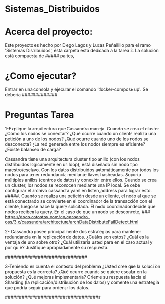 # Sistemas_Distribuidos

# Acerca del proyecto:
Este proyecto es hecho por Diego Lagos y Lucas Peñailillo para el ramo 'Sistemas Distribuidos', ésta carpeta está dedicada a la tarea 3. La solución está compuesta de ##### partes, 

# ¿Como ejecutar?
Entrar en una consola y ejecutar el comando 'docker-compose up'. Se debería #############

# Preguntas Tarea
1-Explique la arquitectura que Cassandra maneja. Cuando se crea el cluster ¿Cómo los nodos se conectan? ¿Qué ocurre cuando un cliente realiza una petición a uno de los nodos? ¿Qué ocurre cuando uno de los nodos se desconecta? ¿La red generada entre los nodos siempre es eficiente? ¿Existe balanceo de carga?

Cassandra tiene una arquitectura cluster tipo anillo (con los nodos distribuidos lógicamente en un loop), está diseñado sin nodo tipo maestro/esclavo. Con los datos distribuidos automáticamente por todos los nodos para tener redundancia mediante llaves hasheadas. Soporta múltiples anillos (centros de datos) y conexión entre ellos.
Cuando se crea un cluster, los nodos se reconocen mediante una IP local. Se debe configurar el archivo cassandra.yaml en listen_address para lograr esto. #####.
Cuando se realiza una petición desde un cliente, el nodo al que se está conectando se convierte en el coordinador de la transacción con el cliente, luego se hace la query solicitada. El nodo coordinador decide que nodos reciben la query.
En el caso de que un nodo se desconecte, ### https://docs.datastax.com/en/cassandra-oss/3.x/cassandra/architecture/archDataDistributeFailDetect.html


2- Cassandra posee principalmente dos estrategias para mantener redundancia en la replicación de datos. ¿Cuáles son estos? ¿Cuál es la ventaja de uno sobre otro? ¿Cuál utilizaría usted para en el caso actual y por qu ́e? Justifique apropiadamente su respuesta.

##############################

3-Teniendo en cuenta el contexto del problema ¿Usted cree que la soluci ́on propuesta es la correcta? ¿Qué ocurre cuando se quiere escalar en la solución? ¿Qué mejoras implementaría? Oriente su respuesta hacia el Sharding (la replicación/distribución de los datos) y comente una estrategia que podría seguir para ordenar los datos.

###################################